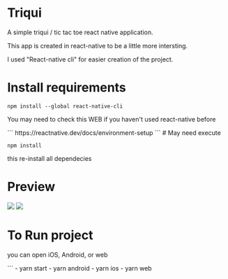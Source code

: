 # Triqui

A simple triqui / tic tac toe react native application.

This app is created in react-native to be a little more intersting.

I used "React-native cli" for easier creation of the project.

# Install requirements

```
npm install --global react-native-cli
```

<p>You may need to check this WEB if you haven't used react-native before</p>
```
https://reactnative.dev/docs/environment-setup
```
# May need execute

```
npm install
```

this re-install all dependecies

# Preview

<img src="https://github.com/luismgluis/triqui/src/statics/ss1.png"></img>
<img src="https://github.com/luismgluis/triqui/src/statics/ss2.png"></img>

# To Run project

<p>you can open iOS, Android, or web</p>
```
- yarn start
- yarn android
- yarn ios
- yarn web

```


```
